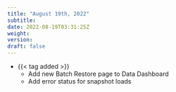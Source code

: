 ```yaml
---
title: "August 19th, 2022"
subtitle:
date: 2022-08-19T03:31:25Z
weight:
version:
draft: false
---
```


<!-- Available tags are: added, changed, deprecated, removed, fixed, performance, security -->
- {{< tag added >}}
    - Add new Batch Restore page to Data Dashboard
    - Add error status for snapshot loads

